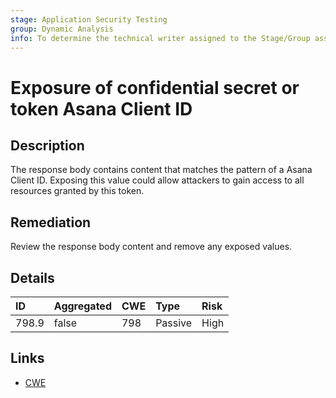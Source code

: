 ```yaml
---
stage: Application Security Testing
group: Dynamic Analysis
info: To determine the technical writer assigned to the Stage/Group associated with this page, see https://handbook.gitlab.com/handbook/product/ux/technical-writing/#assignments
---
```


# Exposure of confidential secret or token Asana Client ID

## Description

The response body contains content that matches the pattern of a Asana Client ID.
Exposing this value could allow attackers to gain access to all resources granted by this token.

## Remediation

Review the response body content and remove any exposed values.

## Details

| ID | Aggregated | CWE | Type | Risk |
|:---|:--------|:--------|:--------|:--------|
| 798.9 | false | 798 | Passive | High |

## Links

- [CWE](https://cwe.mitre.org/data/definitions/798.html)
